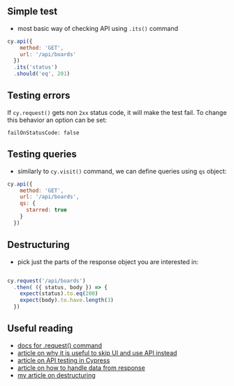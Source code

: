 ## Simple test
- most basic way of checking API using `.its()` command
```js
cy.api({
    method: 'GET',
    url: '/api/boards'
  })
  .its('status')
  .should('eq', 201)
```

## Testing errors
If `cy.request()` gets non `2xx` status code, it will make the test fail. To change this behavior an option can be set:

```
failOnStatusCode: false
```

## Testing queries
- similarly to `cy.visit()` command, we can define queries using `qs` object:
```js
cy.api({
    method: 'GET',
    url: '/api/boards',
    qs: {
      starred: true
    }
  })
```

## Destructuring
- pick just the parts of the response object you are interested in:
```js

cy.request('/api/boards')
  .then( ({ status, body }) => {
    expect(status).to.eq(200)
    expect(body).to.have.length(3)
  })
```

## Useful reading
* [docs for .request() command](https://docs.cypress.io/api/commands/request.html#Syntax)
* [article on why it is useful to skip UI and use API instead](https://code.kiwi.com/skip-the-ui-using-api-calls-d358b9b61b91)
* [article on API testing in Cypress](https://filiphric.com/cypress-basics-api-testing)
* [article on how to handle data from response](https://filiphric.com/working-with-api-response-data-in-cypress)
* [my article on destructuring](https://filiphric.com/using-destructuring-in-cypress) 
